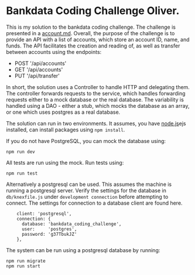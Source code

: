 # Bankdata Coding Challenge Oliver.

This is my solution to the bankdata coding challenge. The challenge is presented in a [account.md](account.md).
Overall, the purpose of the challenge is to provide an API with a list of accounts, which store an account ID, name, and funds. The API facilitates the creation and reading of, as well as transfer between accounts using the endpoints:
- POST '/api/accounts'
- GET '/api/accounts'
- PUT '/api/transfer'

In short, the solution uses a Controller to handle HTTP and delegating them. The controller forwards requests to the service, which handles forwarding requests either to a mock database or the real database. The variability is handled using a DAO - either a stub, which mocks the database as an array, or one which uses postgres as a real database.

The solution can run in two environments. It assumes, you have [node.js](https://docs.npmjs.com/downloading-and-installing-node-js-and-npm)ejs installed, can install packages using ``npm install``.

If you do not have PostgreSQL, you can mock the database using:
```
npm run dev
```

All tests are run using the mock. Run tests using:
```
npm run test
```
Alternatively a postgresql can be used. This assumes the machine is running a postgresql server. Verify the settings for the database in ``db/knexfile.js`` under ``development connection`` before attempting to connect. The settings for connection to a database client are found here.

```
    client: 'postgresql',
    connection: {
      database: 'bankdata_coding_challenge',
      user:     'postgres',
      password: 'g37TbukJZ'
    },
```

The system can be run using a postgresql database by running:
```
npm run migrate
npm run start
```

